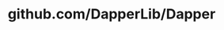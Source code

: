 ---
layout: post
title: github.com/DapperLib/Dapper
categories: link
tags: [انگلیسی, برنامه‌نویسی]
---